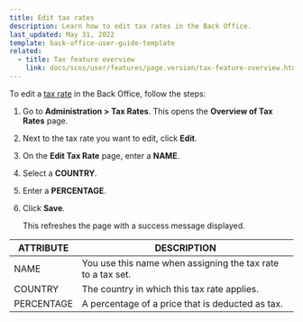 ```yaml
---
title: Edit tax rates
description: Learn how to edit tax rates in the Back Office.
last_updated: May 31, 2022
template: back-office-user-guide-template
related:
  - title: Tax feature overview
    link: docs/scos/user/features/page.version/tax-feature-overview.html
---
```



To edit a [tax rate](/docs/scos/user/features/{{page.version}}/tax-feature-overview.html) in the Back Office, follow the steps:

1. Go to **Administration&nbsp;<span aria-label="and then">></span> Tax Rates**.
    This opens the **Overview of Tax Rates** page.
2. Next to the tax rate you want to edit, click **Edit**.
3. On the **Edit Tax Rate** page, enter a **NAME**.
4. Select a **COUNTRY**.
5. Enter a **PERCENTAGE**.
6. Click **Save**.

    This refreshes the page with a success message displayed.

| ATTRIBUTE |DESCRIPTION  |
| --- | --- |
| NAME | You use this name when assigning the tax rate to a tax set. |
| COUNTRY | The country in which this tax rate applies. |
| PERCENTAGE | A percentage of a price that is deducted as tax. |
